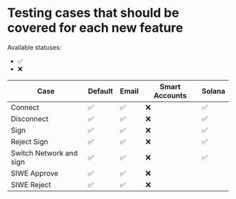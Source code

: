 # Testing cases that should be covered for each new feature

Available statuses:

- :white_check_mark:
- :x:

| Case                    | Default            | Email              | Smart Accounts | Solana             |
| ----------------------- | ------------------ | ------------------ | -------------- | ------------------ |
| Connect                 | :white_check_mark: | :white_check_mark: | :x:            | :white_check_mark: |
| Disconnect              | :white_check_mark: | :white_check_mark: | :x:            | :white_check_mark: |
| Sign                    | :white_check_mark: | :white_check_mark: | :x:            | :white_check_mark: |
| Reject Sign             | :white_check_mark: | :white_check_mark: | :x:            | :white_check_mark: |
| Switch Network and sign | :white_check_mark: | :white_check_mark: | :x:            | :white_check_mark: |
| SIWE Approve            | :white_check_mark: | :white_check_mark: | :x:            |                    |
| SIWE Reject             | :white_check_mark: | :white_check_mark: | :x:            |                    |
